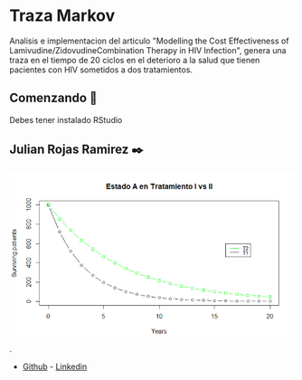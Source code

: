 # Traza Markov

Analisis e implementacion del articulo "Modelling the Cost Effectiveness of Lamivudine/ZidovudineCombination Therapy in HIV Infection", genera una traza en el tiempo de 20 ciclos en el deterioro a la salud que tienen pacientes con HIV sometidos a dos tratamientos. 

## Comenzando 🚀

Debes tener instalado RStudio


## Julian Rojas Ramirez ✒️

![Benjamin Bannekat](https://github.com/julian936/Markov_papper/blob/master/images/RplotA.png).

- [Github](https://github.com/julian936) - [Linkedin](https://www.linkedin.com/in/julian-rojas-ramirez-040a2552/)

